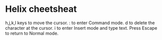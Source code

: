 # Helix cheetsheat

h,j,k,l keys to move the cursor.
: to enter Command mode.
d to delete the character at the cursor.
i to enter Insert mode and type text. Press Escape to return to Normal mode.

